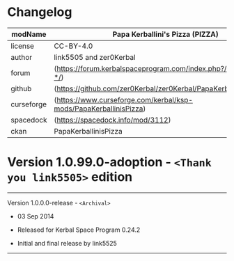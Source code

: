 # Changelog  
  
| modName    | Papa Kerballini's Pizza (PIZZA)                                   |
| ---------- | ----------------------------------------------------------------- |
| license    | CC-BY-4.0                                                         |
| author     | link5505 and zer0Kerbal                                           |
| forum      | (https://forum.kerbalspaceprogram.com/index.php?/topic/209577-*/) |
| github     | (https://github.com/zer0Kerbal/zer0Kerbal/PapaKerballinisPizza)   |
| curseforge | (https://www.curseforge.com/kerbal/ksp-mods/PapaKerballinisPizza) |
| spacedock  | (https://spacedock.info/mod/3112)                                 |
| ckan       | PapaKerballinisPizza                                              |

# Version 1.0.99.0-adoption - `<Thank you link5505>` edition

---

Version 1.0.0.0-release - `<Archival>`

* 03 Sep 2014
* Released for Kerbal Space Program 0.24.2

* Initial and final release by link5525

---
